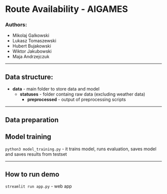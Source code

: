 # Route Availability - AIGAMES

### Authors: 
- Mikolaj Galkowski
- Lukasz Tomaszewski
- Hubert Bujakowski
- Wiktor Jakubowski
- Maja Andrzejczuk

------------------

## Data structure:
- **data** - main folder to store data and model
  - **statuses** - folder containg raw data (excluding weather data)
    - **preprocessed** - output of preprocessing scripts

------------------

## Data preparation




## Model training

`python3 model_training.py` - it trains model, runs evaluation, saves model and saves results from testset


------------------

## How to run demo

`streamlit run app.py` - web app